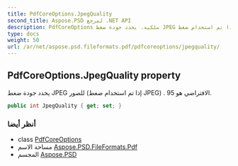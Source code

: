 ```yaml
---
title: PdfCoreOptions.JpegQuality
second_title: Aspose.PSD لمرجع .NET API
description: PdfCoreOptions ملكية. يحدد جودة ضغط JPEG للصور إذا تم استخدام ضغط JPEG . الافتراضي هو 95.
type: docs
weight: 50
url: /ar/net/aspose.psd.fileformats.pdf/pdfcoreoptions/jpegquality/
---
```

## PdfCoreOptions.JpegQuality property

يحدد جودة ضغط JPEG للصور (إذا تم استخدام ضغط JPEG) . الافتراضي هو 95.

```csharp
public int JpegQuality { get; set; }
```

### أنظر أيضا

* class [PdfCoreOptions](../)
* مساحة الاسم [Aspose.PSD.FileFormats.Pdf](../../pdfcoreoptions/)
* المجسم [Aspose.PSD](../../../)


